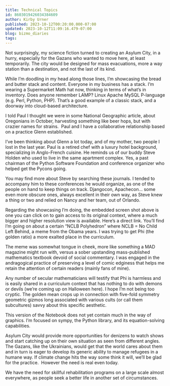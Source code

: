 ```yaml
---
title: Technical Topics
id: 8603019426034384609
author: Kirby Urner
published: 2023-10-12T00:20:00.000-07:00
updated: 2023-10-12T11:09:16.479-07:00
blog: bizmo_diaries
tags: 
---
```


[](https://www.flickr.com/photos/kirbyurner/53248257922/)

Not surprisingly, my science fiction turned to creating an Asylum City, in a hurry, especially for the Gazans who wanted to move here, at least temporarily. The city would be designed for mass evacuations, more a way station than a destination, and not the last of its kind.

While I’m doodling in my head along those lines, I’m showcasing the bread and butter stack and content. Everyone in my business has a stack. I’m wearing a Supermarket Math hat now, thinking in terms of what’s in inventory. Does anyone remember LAMP? Linux Apache MySQL P-language (e.g. Perl, Python, PHP). That’s a good example of a classic stack, and a doorway into cloud-based architecture.

I told Paul I thought we were in some National Geographic article, about Oregonians in October, harvesting something like beer hops, but with crazier names for strains.  Paul and I have a collaborative relationship based on a practice Glenn established.  

I’ve been thinking about Glenn a lot today, and of my mother, two people I lost in the last year. Paul is a retired chef with a luxury hotel background, specializing in Anglo-French cuisine. He reminds us of our buddy Steve Holden who used to live in the same apartment complex. Yes, a past chairman of the Python Software Foundation and conference organizer who helped get the Pycons going.

You may find more about Steve by searching these journals. I tended to accompany him to these conferences he would organize, as one of the people on hand to keep things on track. Djangocon, Apachecon… some even more obscure ones, always excellent in their own way, as Steve knew a thing or two and relied on Nancy and her team, out of Orlando.

Regarding the showcasing I’m doing, the embedded screen shot above is one you can click on to gain access to its original context, where a much bigger and higher resolution view is available. Here’s a direct link. You’ll find I’m going on about a certain “NCLB Polyhedron” where NCLB = No Child Left Behind, a meme from the Obama years. I was trying to get Phi (the golden ratio) a more exalted place in the curriculum. 

The meme was somewhat tongue in cheek, more like something a MAD magazine might run with, versus a sober upstanding mass-published mathematics textbook devoid of social commentary. I was engaged in the andragogical practice of preserving a level of comic edginess that helps me retain the attention of certain readers (mainly fans of mine).

Any number of secular mathematicians will testify that Phi is harmless and is easily shared in a curriculum context that has nothing to do with demons or devils (we’re coming up on Halloween here). I hope I’m not being too cryptic. The golden mean crops up in connection with five-fold symmetry geometric gizmos long associated with various cults (or call them subcultures) savvy about this specific aesthetic.

This version of the Notebook does not yet contain much in the way of graphics. I’m focused on sympy, the Python library, and its equation-solving capabilities.

Asylum City would provide more opportunities for denizens to watch shows and start catching up on their own situation as seen from different angles. The Gazans, like the Ukrainians, would get that the world cares about them and in turn is eager to develop its generic ability to manage refugees in a humane way. If climate change hits the way some think it will, we’ll be glad for the practice.  However the need is real even today.

We have the need for skillful rehabilitation programs on a large scale almost everywhere, as people seek a better life in another set of circumstances.